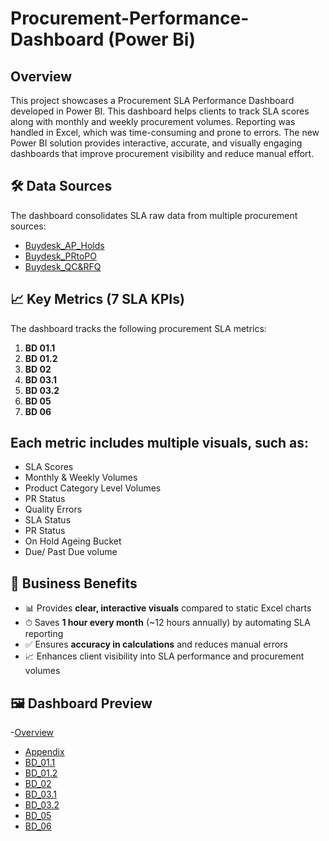 # Procurement-Performance-Dashboard (Power Bi)
## Overview
This project showcases a Procurement SLA Performance Dashboard developed in Power BI. This dashboard helps clients to track SLA scores along with monthly and weekly procurement volumes. Reporting was handled in Excel, which was time-consuming and prone to errors. The new Power BI solution provides interactive, accurate, and visually engaging dashboards that improve procurement visibility and reduce manual effort.

## 🛠 Data Sources
The dashboard consolidates SLA raw data from multiple procurement sources:
- <a href = "https://github.com/amitabhkarn/Procurement-Performance-Dashboard/blob/main/Buydesk%20AP%20Holds.xlsx">Buydesk_AP_Holds</a>
- <a href = "https://github.com/amitabhkarn/Procurement-Performance-Dashboard/blob/main/Buydesk%20Data%202023.xlsx">Buydesk_PRtoPO</a>
- <a href = "https://github.com/amitabhkarn/Procurement-Performance-Dashboard/blob/main/Buydesk_QC%26RFQ.xlsx">Buydesk_QC&RFQ</a>

## 📈 Key Metrics (7 SLA KPIs)
The dashboard tracks the following procurement SLA metrics:
1. **BD 01.1**  
2. **BD 01.2**  
3. **BD 02**  
4. **BD 03.1**  
5. **BD 03.2**  
6. **BD 05**  
7. **BD 06**

## Each metric includes multiple visuals, such as:
- SLA Scores  
- Monthly & Weekly Volumes  
- Product Category Level Volumes  
- PR Status  
- Quality Errors  
- SLA Status
- PR Status
- On Hold Ageing Bucket
- Due/ Past Due volume

## 🚀 Business Benefits
- 📊 Provides **clear, interactive visuals** compared to static Excel charts  
- ⏱ Saves **1 hour every month** (~12 hours annually) by automating SLA reporting  
- ✅ Ensures **accuracy in calculations** and reduces manual errors  
- 📈 Enhances client visibility into SLA performance and procurement volumes

## 🖼 Dashboard Preview
-<a href = "https://github.com/amitabhkarn/Procurement-Performance-Dashboard/blob/main/Overview.png">Overview</a>
- <a href = "https://github.com/amitabhkarn/Procurement-Performance-Dashboard/blob/main/Appendix.png">Appendix</a>
-	<a href = "https://github.com/amitabhkarn/Procurement-Performance-Dashboard/blob/main/BD%2001.1.png" >BD_01.1</a>
-	<a href = "https://github.com/amitabhkarn/Procurement-Performance-Dashboard/blob/main/BD%2001.2.png" >BD_01.2</a>
-	<a href = "https://github.com/amitabhkarn/Procurement-Performance-Dashboard/blob/main/BD%2002.png" >BD_02</a>
-	<a href = "https://github.com/amitabhkarn/Procurement-Performance-Dashboard/blob/main/BD%2003.1.png" >BD_03.1</a>
-	<a href = "https://github.com/amitabhkarn/Procurement-Performance-Dashboard/blob/main/BD%2003.2.png" >BD_03.2</a>
-	<a href = "https://github.com/amitabhkarn/Procurement-Performance-Dashboard/blob/main/BD%2005.png" >BD_05</a>
-	<a href = "https://github.com/amitabhkarn/Procurement-Performance-Dashboard/blob/main/BD%2006.png" >BD_06</a>





